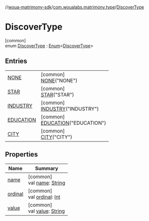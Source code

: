 //[woua-matrimony-sdk](../../../index.md)/[com.woualabs.matrimony.type](../index.md)/[DiscoverType](index.md)

# DiscoverType

[common]\
enum [DiscoverType](index.md) : [Enum](https://kotlinlang.org/api/latest/jvm/stdlib/kotlin/-enum/index.html)<[DiscoverType](index.md)>

## Entries

| | |
|---|---|
| [NONE](-n-o-n-e/index.md) | [common]<br>[NONE](-n-o-n-e/index.md)("NONE") |
| [STAR](-s-t-a-r/index.md) | [common]<br>[STAR](-s-t-a-r/index.md)("STAR") |
| [INDUSTRY](-i-n-d-u-s-t-r-y/index.md) | [common]<br>[INDUSTRY](-i-n-d-u-s-t-r-y/index.md)("INDUSTRY") |
| [EDUCATION](-e-d-u-c-a-t-i-o-n/index.md) | [common]<br>[EDUCATION](-e-d-u-c-a-t-i-o-n/index.md)("EDUCATION") |
| [CITY](-c-i-t-y/index.md) | [common]<br>[CITY](-c-i-t-y/index.md)("CITY") |

## Properties

| Name | Summary |
|---|---|
| [name](index.md#-1351916294%2FProperties%2F-2142679453) | [common]<br>val [name](index.md#-1351916294%2FProperties%2F-2142679453): [String](https://kotlinlang.org/api/latest/jvm/stdlib/kotlin/-string/index.html) |
| [ordinal](index.md#-1555650556%2FProperties%2F-2142679453) | [common]<br>val [ordinal](index.md#-1555650556%2FProperties%2F-2142679453): [Int](https://kotlinlang.org/api/latest/jvm/stdlib/kotlin/-int/index.html) |
| [value](value.md) | [common]<br>val [value](value.md): [String](https://kotlinlang.org/api/latest/jvm/stdlib/kotlin/-string/index.html) |
